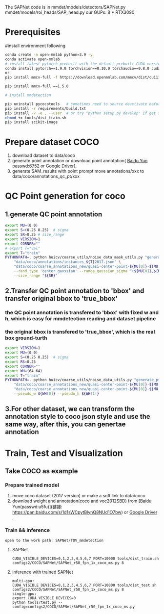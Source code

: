 The SAPNet code is in mmdet/models/detectors/SAPNet.py mmdet/models/roi_heads/SAP_head.py
our GUPs: 8 * RTX3090

# Prerequisites
#install environment following
```sh
conda create -n open-mmlab python=3.9 -y
conda activate open-mmlab
# install latest pytorch prebuilt with the default prebuilt CUDA version (usually the latest)
conda install pytorch==1.9.0 torchvision==0.10.0 torchaudio==0.8.0 cudatoolkit=11.1 -c pytorch -c conda-forge
or
pip install mmcv-full -f https://download.openmmlab.com/mmcv/dist/cu111/torch1.9.0/index.html

pip install mmcv-full ==1.5.0

# install mmdetection

pip uninstall pycocotools   # sometimes need to source deactivate before, for 
pip install -r requirements/build.txt
pip install -v -e . --user  # or try "python setup.py develop" if get still got pycocotools error
chmod +x tools/dist_train.sh
pip install scikit-image
```


#  Prepare dataset COCO
1. download dataset to data/coco
2. generate point annotation or download point annotation(
[Baidu Yun passwd:6752](https://pan.baidu.com/s/1XF9TneCxByqOJfAaqciP8A?pwd=6752 ) or 
[Google Driver]()],
3. generate SAM_results with point prompt
move annotations/xxx to data/coco/annotations_qc_pt/xxx


#  QC Point generation for coco
## 1.generate QC point annotation
```sh
export MU=(0 0)
export S=(0.25 0.25)  # sigma
export SR=0.25 # size_range
export VERSION=1
export CORNER=""
# export T="val"
export T="train"
PYTHONPATH=. python huicv/coarse_utils/noise_data_mask_utils.py "generate_noisept_dataset" \
    "data/coco/annotations/instances_${T}2017.json" \
    "data/coco/coarse_annotations_new/quasi-center-point-${MU[0]}-${MU[1]}-${S[0]}-${S[1]}-${SR}_${VERSION}/${CORNER}/qc_instances_${T}2017_coarse.json" \
    --rand_type 'center_gaussian' --range_gaussian_sigma "(${MU[0]},${MU[1]})" --range_gaussian_sigma "(${S[0]},${S[1]})" \
    --size_range "${SR}"
```
## 2.Transfer QC point annotation to 'bbox' and transfer original bbox to 'true_bbox'
### the QC point annotation is transfered to 'bbox' with fixed w and h, which is easy for mmdetection reading and dataset pipeline
### the original bbox is transfered to 'true_bbox', which is the real box ground-turth
```sh
export VERSION=1
export MU=(0 0)
export S=(0.25 0.25)  # sigma
export RS=0.25
export CORNER=""
export WH=(64 64)
export T="train"
PYTHONPATH=. python huicv/coarse_utils/noise_data_utils.py "generate_pseudo_bbox_for_point" \
    "data/coco/coarse_annotations_new/quasi-center-point-${MU[0]}-${MU[1]}-${S[0]}-${S[1]}-${SR}_${VERSION}/${CORNER}/qc_instances_${T}2017_coarse.json"  \
    "data/coco/coarse_annotations_new/quasi-center-point-${MU[0]}-${MU[1]}-${S[0]}-${S[1]}-${SR}_${VERSION}/${CORNER}/qc_instances_${T}2017_coarse_with_gt.json"  \
    --pseudo_w ${WH[0]} --pseudo_h ${WH[1]}
```

## 3.For other dataset, we can transform the annotation style to coco json style and use the same way, after this, you can genertae annotation 

# Train, Test and Visualization

## Take COCO as example
### Prepare trained model 
1. move coco dataset (2017 version) or make a soft link to data/coco
2. download weight and annotation(coco and voc2012SBD) from [Baidu Yun(passwd:u5fu)](链接: https://pan.baidu.com/s/1d1sWCpytBlynQ8NUd1O7bw) or [Google Driver](https://drive.google.com/drive/folders/1TKy9DpvNAqr5IdMG85NjDFp_X7iUryk-?usp=drive_link) ,



### Train && inference
```open to the work path: SAPNet/TOV_mmdetection```
1. SAPNet
    ```shell script
   CUDA_VISIBLE_DEVICES=0,1,2,3,4,5,6,7 PORT=10000 tools/dist_train.sh configs2/COCO/SAPNet/SAPNet_r50_fpn_1x_coco_ms.py 8 
    ```

2. inference with trained SAPNet
    ```shell script
    multi-gpu:
	CUDA_VISIBLE_DEVICES=0,1,2,3,4,5,6,7 PORT=10000 tools/dist_test.sh configs2/COCO/SAPNet/SAPNet_r50_fpn_1x_coco_ms.py 8
    single-gpu:
    export CUDA_VISIBLE_DEVICES=0
    python tools/test.py --config=configs2/COCO/SAPNet/SAPNet_r50_fpn_1x_coco_ms.py
    ```




